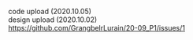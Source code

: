 code upload (2020.10.05)</br>
design upload (2020.10.02)</br>
https://github.com/GrangbelrLurain/20-09_P1/issues/1
